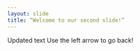 ```yaml
---
layout: slide
title: “Welcome to our second slide!”
---
```

Updated text
Use the left arrow to go back!
